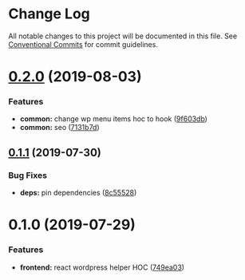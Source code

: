 # Change Log

All notable changes to this project will be documented in this file.
See [Conventional Commits](https://conventionalcommits.org) for commit guidelines.

# [0.2.0](https://github.com/epochcrysis/web/compare/@common/wordpress@0.1.1...@common/wordpress@0.2.0) (2019-08-03)


### Features

* **common:** change wp menu items hoc to hook ([9f603db](https://github.com/epochcrysis/web/commit/9f603db))
* **common:** seo ([7131b7d](https://github.com/epochcrysis/web/commit/7131b7d))





## [0.1.1](https://github.com/epochcrysis/web/compare/@common/wordpress@0.1.0...@common/wordpress@0.1.1) (2019-07-30)


### Bug Fixes

* **deps:** pin dependencies ([8c55528](https://github.com/epochcrysis/web/commit/8c55528))





# 0.1.0 (2019-07-29)


### Features

* **frontend:** react wordpress helper HOC ([749ea03](https://github.com/epochcrysis/web/commit/749ea03))
